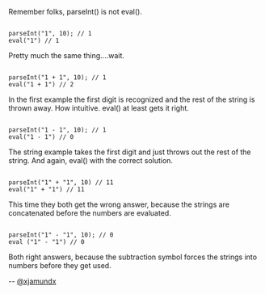 Remember folks, parseInt() is not eval().

<code>
parseInt("1", 10); // 1
eval("1") // 1
</code>

Pretty much the same thing....wait.

<code>
parseInt("1 + 1", 10); // 1
eval("1 + 1") // 2
</code>

In the first example the first digit is recognized and the rest of the string is thrown away. How intuitive.
eval() at least gets it right.

<code>
parseInt("1 - 1", 10); // 1
eval("1 - 1") // 0
</code>

The string example takes the first digit and just throws out the rest of the string.
And again, eval() with the correct solution.

<code>
parseInt("1" + "1", 10) // 11
eval("1" + "1") // 11
</code>

This time they both get the wrong answer, because the strings are concatenated before the numbers are evaluated.

<code>
parseInt("1" - "1", 10); // 0
eval ("1" - "1") // 0
</code>

Both right answers, because the subtraction symbol forces the strings into numbers before they get used.

-- [@xjamundx](http://twitter.com/xjamundx)